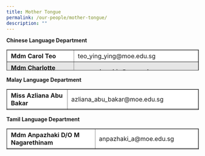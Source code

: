```yaml
---
title: Mother Tongue
permalink: /our-people/mother-tongue/
description: ""
---
```

**Chinese Language Department**

<table border="1" style="box-sizing: inherit; border-collapse: collapse; border-spacing: 0px; max-width: 100%; height: 53px; width: 792.225px;"><tbody style="box-sizing: inherit;"><tr style="box-sizing: inherit; background: rgb(255, 255, 255); height: 24px;"><td style="box-sizing: inherit; padding: 5px 10px; width: 370.875px; height: 24px;"><span style="box-sizing: inherit; font-size: 12pt;"><strong style="box-sizing: inherit; font-weight: bold;">Mdm Carol Teo</strong></span></td><td style="box-sizing: inherit; padding: 5px 10px; width: 420.35px; height: 24px;"><span style="box-sizing: inherit; font-size: 12pt;">teo_ying_ying@moe.edu.sg</span></td></tr><tr style="box-sizing: inherit; background: rgb(230, 230, 230); height: 24px;"><td style="box-sizing: inherit; padding: 5px 10px; width: 370.875px; height: 24px;"><span style="box-sizing: inherit; font-size: 12pt;"><strong style="box-sizing: inherit; font-weight: bold;">Mdm Charlotte Ngew</strong></span></td><td style="box-sizing: inherit; padding: 5px 10px; width: 420.35px; height: 24px;"><span style="box-sizing: inherit; font-size: 12pt;">ngew_shu_shin@moe.edu.sg</span></td></tr><tr style="box-sizing: inherit; background: rgb(255, 255, 255); height: 24px;"><td style="box-sizing: inherit; padding: 5px 10px; width: 370.875px; height: 24px;"><span style="box-sizing: inherit; font-size: 12pt;"><strong style="box-sizing: inherit; font-weight: bold;">Mdm Chen Jing Jing</strong></span></td><td style="box-sizing: inherit; padding: 5px 10px; width: 420.35px; height: 24px;">chen_jingjing@moe.edu.sg</td></tr><tr style="box-sizing: inherit; background: rgb(230, 230, 230); height: 24px;"><td style="box-sizing: inherit; padding: 5px 10px; width: 370.875px; height: 24px;"><span style="box-sizing: inherit; font-size: 12pt;"><strong style="box-sizing: inherit; font-weight: bold;">Dr&nbsp;Dong Yaru</strong></span></td><td style="box-sizing: inherit; padding: 5px 10px; width: 420.35px; height: 24px;"><span style="box-sizing: inherit; font-size: 12pt;">dong_yaru@moe.edu.sg</span></td></tr><tr style="box-sizing: inherit; background: rgb(255, 255, 255); height: 24px;"><td style="box-sizing: inherit; padding: 5px 10px; width: 370.875px; height: 24px;"><span style="box-sizing: inherit; font-size: 12pt;"><strong style="box-sizing: inherit; font-weight: bold;">Mdm Esther Ong</strong></span></td><td style="box-sizing: inherit; padding: 5px 10px; width: 420.35px; height: 24px;"><span style="box-sizing: inherit; font-size: 12pt;">ong_king_hong@moe.edu.sg</span></td></tr><tr style="box-sizing: inherit; background: rgb(230, 230, 230); height: 24px;"><td style="box-sizing: inherit; padding: 5px 10px; width: 370.875px; height: 24px;"><span style="box-sizing: inherit; font-size: 12pt;"><strong style="box-sizing: inherit; font-weight: bold;">Miss Hong Xiaoqin</strong></span></td><td style="box-sizing: inherit; padding: 5px 10px; width: 420.35px; height: 24px;"><span style="box-sizing: inherit; font-size: 12pt;">hong_xiaoqin@moe.edu.sg</span></td></tr><tr style="box-sizing: inherit; background: rgb(255, 255, 255); height: 24px;"><td style="box-sizing: inherit; padding: 5px 10px; width: 370.875px; height: 24px;"><span style="box-sizing: inherit; font-size: 12pt;"><strong style="box-sizing: inherit; font-weight: bold;">Mdm Huang Qiuqin</strong></span></td><td style="box-sizing: inherit; padding: 5px 10px; width: 420.35px; height: 24px;"><span style="box-sizing: inherit; font-size: 12pt;">huang_qiuqin@moe.edu.sg</span></td></tr><tr style="box-sizing: inherit; background: rgb(230, 230, 230); height: 24px;"><td style="box-sizing: inherit; padding: 5px 10px; width: 370.875px; height: 24px;"><span style="box-sizing: inherit; font-size: 12pt;"><strong style="box-sizing: inherit; font-weight: bold;">Mr Jason Yeo</strong></span></td><td style="box-sizing: inherit; padding: 5px 10px; width: 420.35px; height: 24px;"><span style="box-sizing: inherit; font-size: 12pt;">yeo_hup_teck@moe.edu.sg</span></td></tr><tr style="box-sizing: inherit; background: rgb(255, 255, 255); height: 24px;"><td style="box-sizing: inherit; padding: 5px 10px; width: 370.875px; height: 24px;"><span style="box-sizing: inherit; font-size: 12pt;"><strong style="box-sizing: inherit; font-weight: bold;">Mdm&nbsp;Jiang Lina</strong></span></td><td style="box-sizing: inherit; padding: 5px 10px; width: 420.35px; height: 24px;"><span style="box-sizing: inherit; font-size: 12pt;">jiang_lina@moe.edu.sg</span></td></tr><tr style="box-sizing: inherit; background: rgb(230, 230, 230); height: 24px;"><td style="box-sizing: inherit; padding: 5px 10px; width: 370.875px; height: 24px;"><span style="box-sizing: inherit; font-size: 12pt;"><strong style="box-sizing: inherit; font-weight: bold;">Mdm Ke Jinqi</strong></span></td><td style="box-sizing: inherit; padding: 5px 10px; width: 420.35px; height: 24px;"><span style="box-sizing: inherit; font-size: 12pt;">ke_jing_qi@moe.edu.sg</span></td></tr><tr style="box-sizing: inherit; background: rgb(255, 255, 255); height: 24px;"><td style="box-sizing: inherit; padding: 5px 10px; width: 370.875px; height: 24px;"><span style="box-sizing: inherit; font-size: 12pt;"><strong style="box-sizing: inherit; font-weight: bold;">Mdm Low Chiou Miin</strong></span></td><td style="box-sizing: inherit; padding: 5px 10px; width: 420.35px; height: 24px;"><span style="box-sizing: inherit; font-size: 12pt;">low_chiou_miin@moe.edu.sg</span></td></tr><tr style="box-sizing: inherit; background: rgb(230, 230, 230); height: 24px;"><td style="box-sizing: inherit; padding: 5px 10px; width: 370.875px; height: 24px;"><span style="box-sizing: inherit; font-size: 12pt;"><strong style="box-sizing: inherit; font-weight: bold;">Mrs Lui Zi Hui</strong></span></td><td style="box-sizing: inherit; padding: 5px 10px; width: 420.35px; height: 24px;"><span style="box-sizing: inherit; font-size: 12pt;">goh_zi_hui@moe.edu.sg</span></td></tr><tr style="box-sizing: inherit; background: rgb(255, 255, 255); height: 24px;"><td style="box-sizing: inherit; padding: 5px 10px; width: 370.875px; height: 24px;"><span style="box-sizing: inherit; font-size: 12pt;"><strong style="box-sizing: inherit; font-weight: bold;">Mrs Mabel Yeo</strong></span></td><td style="box-sizing: inherit; padding: 5px 10px; width: 420.35px; height: 24px;"><span style="box-sizing: inherit; font-size: 12pt;">goh_wei_lin_mabel@moe.edu.sg</span></td></tr><tr style="box-sizing: inherit; background: rgb(230, 230, 230); height: 24px;"><td style="box-sizing: inherit; padding: 5px 10px; width: 370.875px; height: 24px;"><span style="box-sizing: inherit; font-size: 12pt;"><strong style="box-sizing: inherit; font-weight: bold;">Mdm Min Hongmei</strong></span></td><td style="box-sizing: inherit; padding: 5px 10px; width: 420.35px; height: 24px;"><span style="box-sizing: inherit; font-size: 12pt;">min_hongmei@moe.edu.sg</span></td></tr><tr style="box-sizing: inherit; background: rgb(255, 255, 255); height: 24px;"><td style="box-sizing: inherit; padding: 5px 10px; width: 370.875px; height: 24px;"><span style="box-sizing: inherit; font-size: 12pt;"><strong style="box-sizing: inherit; font-weight: bold;">Ms Ophelia Chiu</strong></span></td><td style="box-sizing: inherit; padding: 5px 10px; width: 420.35px; height: 24px;"><span style="box-sizing: inherit; font-size: 12pt;">chiu_cheuk_yi_ophelia@moe.edu.sg</span></td></tr><tr style="box-sizing: inherit; background: rgb(230, 230, 230); height: 24px;"><td style="box-sizing: inherit; padding: 5px 10px; width: 370.875px; height: 24px;"><span style="box-sizing: inherit; font-size: 12pt;"><strong style="box-sizing: inherit; font-weight: bold;">Mdm Peh Sok Hong</strong></span></td><td style="box-sizing: inherit; padding: 5px 10px; width: 420.35px; height: 24px;"><span style="box-sizing: inherit; font-size: 12pt;">peh_sok_hong@moe.edu.sg</span></td></tr><tr style="box-sizing: inherit; background: rgb(255, 255, 255); height: 24px;"><td style="box-sizing: inherit; padding: 5px 10px; width: 370.875px; height: 24px;"><span style="box-sizing: inherit; font-size: 12pt;"><strong style="box-sizing: inherit; font-weight: bold;">Miss Quek Xin Yi</strong></span></td><td style="box-sizing: inherit; padding: 5px 10px; width: 420.35px; height: 24px;"><span style="box-sizing: inherit; font-size: 12pt;">quek_xing_yi@moe.edu.sg</span></td></tr><tr style="box-sizing: inherit; background: rgb(230, 230, 230); height: 24px;"><td style="box-sizing: inherit; padding: 5px 10px; width: 370.875px; height: 24px;"><span style="box-sizing: inherit; font-size: 12pt;"><strong style="box-sizing: inherit; font-weight: bold;">Mrs Tan Chiew Pheng</strong></span></td><td style="box-sizing: inherit; padding: 5px 10px; width: 420.35px; height: 24px;"><span style="box-sizing: inherit; font-size: 12pt;">tan_chiew_pheng@moe.edu.sg</span></td></tr><tr style="box-sizing: inherit; background: rgb(255, 255, 255); height: 24px;"><td style="box-sizing: inherit; padding: 5px 10px; width: 370.875px; height: 24px;"><span style="box-sizing: inherit; font-size: 12pt;"><strong style="box-sizing: inherit; font-weight: bold;">Mrs Tan Chu Jie</strong></span></td><td style="box-sizing: inherit; padding: 5px 10px; width: 420.35px; height: 24px;"><span style="box-sizing: inherit; font-size: 12pt;">tan_chujie@moe.edu.sg</span></td></tr><tr style="box-sizing: inherit; background: rgb(230, 230, 230); height: 24px;"><td style="box-sizing: inherit; padding: 5px 10px; width: 370.875px; height: 24px;"><span style="box-sizing: inherit; font-size: 12pt;"><strong style="box-sizing: inherit; font-weight: bold;">Mdm Tang Li</strong></span></td><td style="box-sizing: inherit; padding: 5px 10px; width: 420.35px; height: 24px;"><span style="box-sizing: inherit; font-size: 12pt;">tang_li@moe.edu.sg</span></td></tr><tr style="box-sizing: inherit; background: rgb(255, 255, 255); height: 24px;"><td style="box-sizing: inherit; padding: 5px 10px; width: 370.875px; height: 24px;"><span style="box-sizing: inherit; font-size: 12pt;"><strong style="box-sizing: inherit; font-weight: bold;">Mdm Teng Mui Kim</strong></span></td><td style="box-sizing: inherit; padding: 5px 10px; width: 420.35px; height: 24px;"><span style="box-sizing: inherit; font-size: 12pt;">teng_mui_kim@moe.edu.sg</span></td></tr><tr style="box-sizing: inherit; background: rgb(230, 230, 230); height: 24px;"><td style="box-sizing: inherit; padding: 5px 10px; width: 370.875px; height: 24px;"><span style="box-sizing: inherit; font-size: 12pt;"><strong style="box-sizing: inherit; font-weight: bold;">Mdm Yap Swee Sin</strong></span></td><td style="box-sizing: inherit; padding: 5px 10px; width: 420.35px; height: 24px;"><span style="box-sizing: inherit; font-size: 12pt;">yap_swee_sin@moe.edu.sg</span></td></tr></tbody></table>

**Malay Language Department**

<table border="1" style="box-sizing: inherit; border-collapse: collapse; border-spacing: 0px; max-width: 100%; height: 53px; width: 792.225px;"><tbody style="box-sizing: inherit;"><tr style="box-sizing: inherit; background: rgb(255, 255, 255); height: 24px;"><td style="box-sizing: inherit; padding: 5px 10px; width: 243.667px; height: 24px;"><span style="box-sizing: inherit; font-size: 12pt;"><strong style="box-sizing: inherit; font-weight: bold;">Miss Azliana Abu Bakar</strong></span></td><td style="box-sizing: inherit; padding: 5px 10px; width: 430.575px;"><span style="box-sizing: inherit; font-size: 12pt;">azliana_abu_bakar@moe.edu.sg</span></td></tr><tr style="box-sizing: inherit; background: rgb(230, 230, 230); height: 24px;"><td style="box-sizing: inherit; padding: 5px 10px; width: 243.667px; height: 24px;"><span style="box-sizing: inherit; font-size: 12pt;"><strong style="box-sizing: inherit; font-weight: bold;">Ms Nur Arafah</strong></span></td><td style="box-sizing: inherit; padding: 5px 10px; width: 176.333px; height: 24px;"><span style="box-sizing: inherit; font-size: 12pt;">nur_arafah@moe.edu.sg</span></td></tr><tr style="box-sizing: inherit; background: rgb(255, 255, 255); height: 24px;"><td style="box-sizing: inherit; padding: 5px 10px; width: 243.667px; height: 24px;"><span style="box-sizing: inherit; font-size: 12pt;"><strong style="box-sizing: inherit; font-weight: bold;">Ms Nur Linda</strong></span></td><td style="box-sizing: inherit; padding: 5px 10px; width: 176.333px; height: 24px;"><span style="box-sizing: inherit; font-size: 12pt;">nur_linda_halek@moe.edu.sg</span></td></tr></tbody></table>

**Tamil Language Department**

<table border="1" style="box-sizing: inherit; border-collapse: collapse; border-spacing: 0px; max-width: 100%; height: 53px; width: 792.225px;"><tbody style="box-sizing: inherit;"><tr style="box-sizing: inherit; background: rgb(255, 255, 255); height: 24px;"><td style="box-sizing: inherit; padding: 5px 10px; width: 243.667px; height: 24px;"><span style="box-sizing: inherit; font-size: 12pt;"><strong style="box-sizing: inherit; font-weight: bold;">Mdm Anpazhaki D/O M Nagarethinam</strong></span></td><td style="box-sizing: inherit; padding: 5px 10px; width: 176.333px; height: 24px;"><span style="box-sizing: inherit; font-size: 12pt;">anpazhaki_a@moe.edu.sg</span></td></tr><tr style="box-sizing: inherit; background: rgb(230, 230, 230); height: 24px;"><td style="box-sizing: inherit; padding: 5px 10px; width: 243.667px; height: 24px;"><span style="box-sizing: inherit; font-size: 12pt;"><strong style="box-sizing: inherit; font-weight: bold;">Ms Rohini Visva Nathan</strong></span></td><td style="box-sizing: inherit; padding: 5px 10px; width: 176.333px; height: 24px;"><span style="box-sizing: inherit; font-size: 12pt;">rohini_visva_nathan@moe.edu.sg</span></td></tr><tr style="box-sizing: inherit; background: rgb(255, 255, 255); height: 24px;"><td style="box-sizing: inherit; padding: 5px 10px; width: 243.667px; height: 24px;"><span style="box-sizing: inherit; font-size: 12pt;"><strong style="box-sizing: inherit; font-weight: bold;">Mrs Veerarajoo Devika</strong></span></td><td style="box-sizing: inherit; padding: 5px 10px; width: 176.333px; height: 24px;"><span style="box-sizing: inherit; font-size: 12pt;">veerarajoo_devika@moe.edu.sg</span></td></tr></tbody></table>